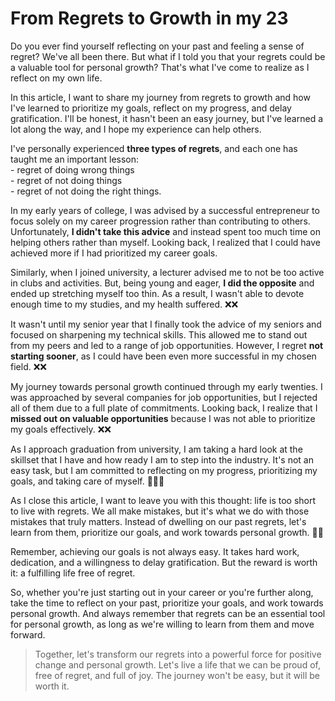 # From Regrets to Growth in my 23

Do you ever find yourself reflecting on your past and feeling a sense of regret? We've all been there. But what if I told you that your regrets could be a valuable tool for personal growth? That's what I've come to realize as I reflect on my own life.

In this article, I want to share my journey from regrets to growth and how I've learned to prioritize my goals, reflect on my progress, and delay gratification. I'll be honest, it hasn't been an easy journey, but I've learned a lot along the way, and I hope my experience can help others.

I've personally experienced **three types of regrets**, and each one has taught me an important lesson:  
\- regret of doing wrong things  
\- regret of not doing things  
\- regret of not doing the right things.

In my early years of college, I was advised by a successful entrepreneur to focus solely on my career progression rather than contributing to others. Unfortunately, **I didn't take this advice** and instead spent too much time on helping others rather than myself. Looking back, I realized that I could have achieved more if I had prioritized my career goals.

Similarly, when I joined university, a lecturer advised me to not be too active in clubs and activities. But, being young and eager, **I did the opposite** and ended up stretching myself too thin. As a result, I wasn't able to devote enough time to my studies, and my health suffered. ❌❌

It wasn't until my senior year that I finally took the advice of my seniors and focused on sharpening my technical skills. This allowed me to stand out from my peers and led to a range of job opportunities. However, I regret **not starting sooner**, as I could have been even more successful in my chosen field. ❌❌

My journey towards personal growth continued through my early twenties. I was approached by several companies for job opportunities, but I rejected all of them due to a full plate of commitments. Looking back, I realize that I **missed out on valuable opportunities** because I was not able to prioritize my goals effectively. ❌❌

As I approach graduation from university, I am taking a hard look at the skillset that I have and how ready I am to step into the industry. It's not an easy task, but I am committed to reflecting on my progress, prioritizing my goals, and taking care of myself. 💪💪💖

As I close this article, I want to leave you with this thought: life is too short to live with regrets. We all make mistakes, but it's what we do with those mistakes that truly matters. Instead of dwelling on our past regrets, let's learn from them, prioritize our goals, and work towards personal growth. 🌈🌈

Remember, achieving our goals is not always easy. It takes hard work, dedication, and a willingness to delay gratification. But the reward is worth it: a fulfilling life free of regret.

So, whether you're just starting out in your career or you're further along, take the time to reflect on your past, prioritize your goals, and work towards personal growth. And always remember that regrets can be an essential tool for personal growth, as long as we're willing to learn from them and move forward.

> Together, let's transform our regrets into a powerful force for positive change and personal growth. Let's live a life that we can be proud of, free of regret, and full of joy. The journey won't be easy, but it will be worth it.